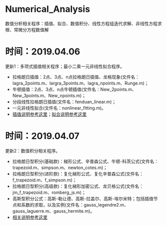 # Numerical_Analysis
数值分析相关程序：插值、拟合、数值积分、线性方程组迭代求解、非线性方程求根、常微分方程数值解

# 时间：2019.04.06

更新1：多项式插值相关程序；最小二乘一元非线性拟合程序。

- 拉格朗日插值：2点、3点、n点拉格朗日插值、龙格现象(文件名：lagra_2points.m、largra_3points.m、lagra_npoints.m、Runge.m)；
- 牛顿插值：2点、3点、n点牛顿插值(文件名：New_2points.m、New_3points.m、New_npoints.m)；
- 分段线性拉格朗日插值(文件名：fenduan_linear.m)；
- 一元非线性拟合(文件名：nonlinear_fitting.m)。
- [插值说明参考这里](https://www.jianshu.com/p/add2e938271c)；[拟合说明参考这里](https://www.jianshu.com/p/41caace02f39)

# 时间：2019.04.07

更新2：数值积分相关程序。

- 拉格朗日型积分(基础款)：梯形公式、辛普森公式、牛顿-科茨公式(文件名：trapezoid.m、simpson.m、newton_cotes.m)；
- 拉格朗日型积分(进阶款)：复化梯形公式、复化辛普森公式(文件名：f_trapezoid.m、f_simpson.m)；
- 拉格朗日型积分(高级款)：复化梯形加密公式、龙贝格公式(文件名：jm_f_trapezoid.m、romberg_js.m)；
- 高斯型积分公式：高斯-勒让德、高斯-拉盖尔、高斯-埃尔米特；包括插值节点和系数的求取，以及实例(文件名：gauss_legendre2.m、gauss_laguerre.m、gauss_hermite.m)。
- [相关说明参考这里](https://www.jianshu.com/p/c6fdfe11e6bc)
